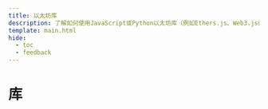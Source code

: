 ```yaml
---
title: 以太坊库
description: 了解如何使用JavaScript或Python以太坊库（例如Ethers.js、Web3.js或Web3.py）在Moonbeam上发送交易或部署合约。
template: main.html
hide:
  - toc
  - feedback
---
```


<h1 class='subsection-title'>库</h1>
<div class='subsection-wrapper'></div>